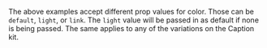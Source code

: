 The above examples accept different prop values for color. Those can be `default`, `light`, or `link`. The `light` value will be passed in as default if none is being passed. The same applies to any of the variations on the Caption kit.
